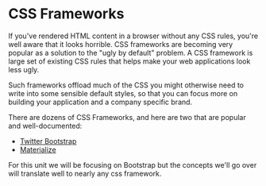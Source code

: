 # CSS Frameworks

If you've rendered HTML content in a browser without any CSS rules, you're well aware that it looks horrible. CSS frameworks are becoming very popular as a solution to the "ugly by default" problem. A CSS framework is large set of existing CSS rules that helps make your web applications look less ugly.

Such frameworks offload much of the CSS you might otherwise need to write into some sensible default styles, so that you can focus more on building your application and a company specific brand.

There are dozens of CSS Frameworks, and here are two that are popular and well-documented:

- [Twitter Bootstrap](Frameworks/Bootstrap.md)
- [Materialize](Frameworks/Materialize.md)


For this unit we will be focusing on Bootstrap but the concepts we'll go over will translate well to nearly any css framework.
